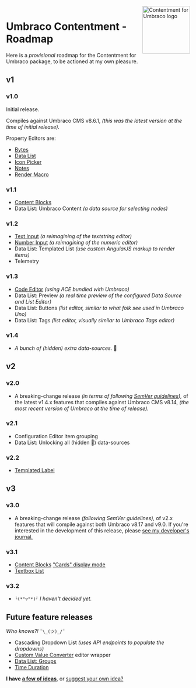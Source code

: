 ﻿<img src="../docs/assets/img/logo.png" alt="Contentment for Umbraco logo" title="A state of Umbraco happiness." height="130" align="right">

# Umbraco Contentment - Roadmap

Here is a _provisional_ roadmap for the Contentment for Umbraco package, to be actioned at my own pleasure.


## v1

### v1.0

Initial release.

Compiles against Umbraco CMS v8.6.1, _(this was the latest version at the time of initial release)._

Property Editors are:

- [Bytes](../docs/editors/bytes.md)
- [Data List](../docs/editors/data-list.md)
- [Icon Picker](../docs/editors/icon-picker.md)
- [Notes](../docs/editors/notes.md)
- [Render Macro](../docs/editors/render-macro.md)

### v1.1

- [Content Blocks](../docs/editors/content-blocks.md)
- Data List: Umbraco Content _(a data source for selecting nodes)_

### v1.2

- [Text Input](../docs/editors/text-input.md) _(a reimagining of the textstring editor)_
- [Number Input](../docs/editors/number-input.md) _(a reimagining of the numeric editor)_
- Data List: Templated List _(use custom AngularJS markup to render items)_
- Telemetry

### v1.3

- [Code Editor](../docs/editors/code-editor.md) _(using ACE bundled with Umbraco)_
- Data List: Preview _(a real time preview of the configured Data Source and List Editor)_
- Data List: Buttons _(list editor, similar to what folk see used in Umbraco Uno)_
- Data List: Tags _(list editor, visually similar to Umbraco Tags editor)_

### v1.4

- _A bunch of (hidden) extra data-sources._ 🤫


## v2

### v2.0

- A breaking-change release _(in terms of following [SemVer guidelines](https://semver.org/)),_ of the latest v1.4.x features that compiles against Umbraco CMS v8.14, _(the most recent version of Umbraco at the time of release)._

### v2.1

- Configuration Editor item grouping
- Data List: Unlocking all (hidden 🤫) data-sources

### v2.2

- [Templated Label](https://github.com/leekelleher/umbraco-contentment/discussions/100)


## v3

### v3.0

- A breaking-change release _(following SemVer guidelines),_ of v2.x features that will compile against both Umbraco v8.17 and v9.0. If you're interested in the development of this release, please [see my developer's journal.](https://github.com/leekelleher/umbraco-contentment/discussions/105)

### v3.1

- [Content Blocks](../docs/editors/content-blocks.md) ["Cards" display mode](https://github.com/leekelleher/umbraco-contentment/pull/194)
- [Textbox List](https://github.com/leekelleher/umbraco-contentment/pull/195)

### v3.2

- `╰(*°▽°*)╯` _I haven't decided yet._


## Future feature releases

_Who knows?!_ `¯\_(ツ)_/¯`

- Cascading Dropdown List _(uses API endpoints to populate the dropdowns)_
- [Custom Value Converter](https://github.com/leekelleher/umbraco-contentment/pull/196) editor wrapper
- [Data List: Groups](https://github.com/leekelleher/umbraco-contentment/discussions/90)
- [Time Duration](https://github.com/leekelleher/umbraco-contentment/discussions/114)

**I have [a few of ideas](IDEAS.md)**, or [suggest your own idea?](https://github.com/leekelleher/umbraco-contentment/discussions/new?category=ideas)

